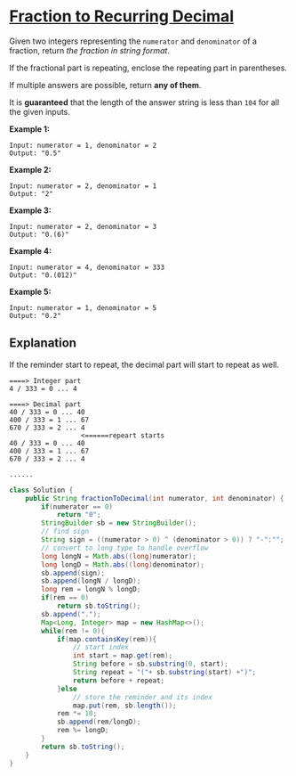 # [Fraction to Recurring Decimal](https://leetcode.com/problems/fraction-to-recurring-decimal/)

Given two integers representing the `numerator` and `denominator` of a fraction, return *the fraction in string format*.

If the fractional part is repeating, enclose the repeating part in parentheses.

If multiple answers are possible, return **any of them**.

It is **guaranteed** that the length of the answer string is less than `104` for all the given inputs.

 

**Example 1:**

```
Input: numerator = 1, denominator = 2
Output: "0.5"
```

**Example 2:**

```
Input: numerator = 2, denominator = 1
Output: "2"
```

**Example 3:**

```
Input: numerator = 2, denominator = 3
Output: "0.(6)"
```

**Example 4:**

```
Input: numerator = 4, denominator = 333
Output: "0.(012)"
```

**Example 5:**

```
Input: numerator = 1, denominator = 5
Output: "0.2"
```

## Explanation

If the reminder start to repeat, the decimal part will start to repeat as well.

```
====> Integer part
4 / 333 = 0 ... 4

====> Decimal part
40 / 333 = 0 ... 40
400 / 333 = 1 ... 67
670 / 333 = 2 ... 4
			      <======repeart starts
40 / 333 = 0 ... 40
400 / 333 = 1 ... 67
670 / 333 = 2 ... 4

......
```

```java
class Solution {
    public String fractionToDecimal(int numerator, int denominator) {
        if(numerator == 0)
            return "0";
        StringBuilder sb = new StringBuilder();
        // find sign
        String sign = ((numerator > 0) ^ (denominator > 0)) ? "-":"";
        // convert to long type to handle overflow
        long longN = Math.abs((long)numerator);
        long longD = Math.abs((long)denominator);
        sb.append(sign);
        sb.append(longN / longD);
        long rem = longN % longD;
        if(rem == 0)
            return sb.toString();
        sb.append(".");
        Map<Long, Integer> map = new HashMap<>();
        while(rem != 0){
            if(map.containsKey(rem)){
                // start index
                int start = map.get(rem);
                String before = sb.substring(0, start);
                String repeat = "("+ sb.substring(start) +")";
                return before + repeat;
            }else
                // store the reminder and its index
                map.put(rem, sb.length());
            rem *= 10;
            sb.append(rem/longD);
            rem %= longD;
        }
        return sb.toString();
    }
}
```

